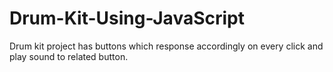 # Drum-Kit-Using-JavaScript
Drum kit project has buttons which response accordingly on every click and play sound to related button. 
